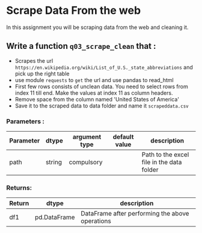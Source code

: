 # Scrape Data From the web 

In this assignment you will be scraping data from the web and cleaning it. 
 
  

## Write a function `q03_scrape_clean` that :
- Scrapes the url `https://en.wikipedia.org/wiki/List_of_U.S._state_abbreviations` and pick up
the right table
- use module `requests` to `get` the url and use pandas to read_html
- First few rows consists of unclean data. You need to select rows from index 11 till end. Make the values at index 11 as column headers.
- Remove space from the column named 'United States of America'
- Save it to the scraped data to data folder and name it `scrapeddata.csv`


### Parameters :
| Parameter | dtype | argument type | default value | description |
| --- | --- | --- | --- | --- |
| path | string | compulsory |  | Path to the excel file in the data folder|

### Returns:
| Return | dtype | description |
| --- | --- | --- |
| df1 | pd.DataFrame | DataFrame after performing the above operations|

